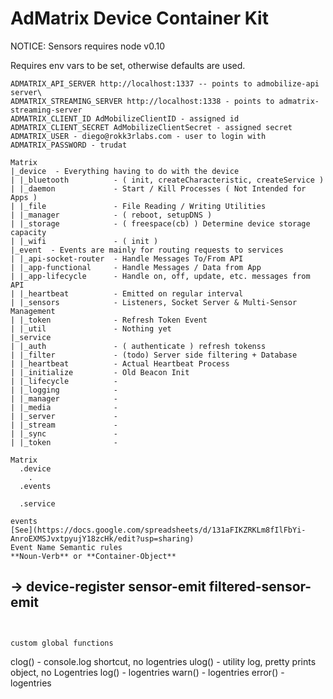 # AdMatrix Device Container Kit

NOTICE: Sensors requires node v0.10


Requires env vars to be set, otherwise defaults are used.
```
ADMATRIX_API_SERVER http://localhost:1337 -- points to admobilize-api server\
ADMATRIX_STREAMING_SERVER http://localhost:1338 - points to admatrix-streaming-server
ADMATRIX_CLIENT_ID AdMobilizeClientID - assigned id
ADMATRIX_CLIENT_SECRET AdMobilizeClientSecret - assigned secret
ADMATRIX_USER - diego@rokk3rlabs.com - user to login with
ADMATRIX_PASSWORD - trudat
```

```
Matrix
|_device  - Everything having to do with the device
| |_bluetooth          - ( init, createCharacteristic, createService )
| |_daemon             - Start / Kill Processes ( Not Intended for Apps )
| |_file               - File Reading / Writing Utilities
| |_manager            - ( reboot, setupDNS )
| |_storage            - ( freespace(cb) ) Determine device storage capacity
| |_wifi               - ( init )
|_event  - Events are mainly for routing requests to services
| |_api-socket-router  - Handle Messages To/From API
| |_app-functional     - Handle Messages / Data from App
| |_app-lifecycle      - Handle on, off, update, etc. messages from API
| |_heartbeat          - Emitted on regular interval
| |_sensors            - Listeners, Socket Server & Multi-Sensor Management
| |_token              - Refresh Token Event
| |_util               - Nothing yet
|_service
| |_auth               - ( authenticate ) refresh tokenss
| |_filter             - (todo) Server side filtering + Database
| |_heartbeat          - Actual Heartbeat Process
| |_initialize         - Old Beacon Init
| |_lifecycle          - 
| |_logging            -
| |_manager            -
| |_media              -
| |_server             -
| |_stream             -
| |_sync               -
| |_token              -

Matrix
  .device
    .
  .events

  .service

events
[See](https://docs.google.com/spreadsheets/d/131aFIKZRKLm8fIlFbYi-AnroEXMSJvxtpyujY18zcHk/edit?usp=sharing)
Event Name Semantic rules
**Noun-Verb** or **Container-Object**
```
->
device-register
sensor-emit
filtered-sensor-emit
---

```


custom global functions
```
clog() - console.log shortcut, no logentries
ulog() - utility log, pretty prints object, no Logentries
log() - logentries
warn() - logentries
error() - logentries
```

